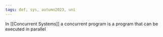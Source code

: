 ```yaml
---
tags: def, sys, autumn2023, uni
---
```

In [[Concurrent Systems]] a concurrent program is a program that can be executed in parallel